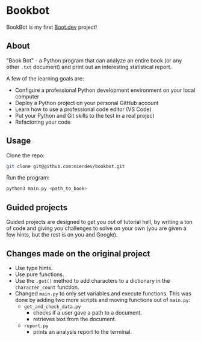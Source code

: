 # Bookbot

BookBot is my first [Boot.dev](https://www.boot.dev) project!

## About

"Book Bot" - a Python program that can analyze an entire book (or any other `.txt` document) and print out an interesting statistical report. 

A few of the learning goals are:
- Configure a professional Python development environment on your local computer
- Deploy a Python project on your personal GitHub account
- Learn how to use a professional code editor (VS Code)
- Put your Python and Git skills to the test in a real project
- Refactoring your code

## Usage

Clone the repo:
```bash
git clone git@github.com:mierdev/bookbot.git
```

Run the program:
```bash
python3 main.py <path_to_book>
```

## Guided projects

Guided projects are designed to get you *out* of tutorial hell, by writing a ton of code and giving you challenges to solve on your own (you are given a few hints, but the rest is on you and Google).

## Changes made on the original project

- Use type hints.
- Use pure functions.
- Use the `.get()` method to add characters to a dictionary in the `character_count` function.
- Changed `main.py` to only set variables and execute functions. This was done by adding two more scripts and moving functions out of `main.py`:
  - `get_and_check_data.py`
      - checks if a user gave a path to a document.
      - retrieves text from the document.
  - `report.py`
    - prints an analysis report to the terminal.
